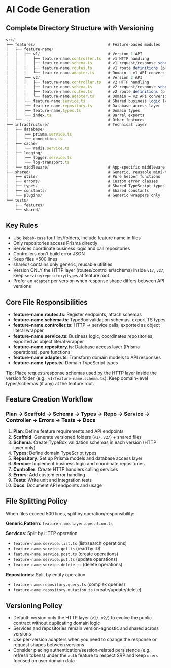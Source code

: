 # AI Code Generation

## Complete Directory Structure with Versioning

```typescript
src/
├── features/                                # Feature-based modules
│   ├── feature-name/
│   │   ├── v1/                              # Version 1 API
│   │   │   ├── feature-name.controller.ts   # v1 HTTP handling
│   │   │   ├── feature-name.schema.ts       # v1 request/response schemas (HTTP)
│   │   │   ├── feature-name.routes.ts       # v1 route definitions (plural)
│   │   │   └── feature-name.adapter.ts      # Domain → v1 API conversion
│   │   ├── v2/                              # Version 2 API
│   │   │   ├── feature-name.controller.ts   # v2 HTTP handling
│   │   │   ├── feature-name.schema.ts       # v2 request/response schemas (HTTP)
│   │   │   ├── feature-name.routes.ts       # v2 route definitions (plural)
│   │   │   └── feature-name.adapter.ts      # Domain → v2 API conversion
│   │   ├── feature-name.service.ts          # Shared business logic (version-agnostic)
│   │   ├── feature-name.repository.ts       # Database access layer
│   │   ├── feature-name.types.ts            # Domain types
│   │   └── index.ts                         # Barrel exports
│   └── ...                                  # Other features
├── infrastructure/                          # Technical layer
│   ├── database/
│   │   ├── prisma.service.ts
│   │   └── connection.ts
│   ├── cache/
│   │   └── redis.service.ts
│   ├── logging/
│   │   ├── logger.service.ts
│   │   └── log-transport.ts
│   └── middleware/                          # App-specific middleware
├── shared/                                  # Generic, reusable mini-toolbox
│   ├── utils/                               # Pure helper functions
│   ├── errors/                              # Custom error classes
│   ├── types/                               # Shared TypeScript types
│   ├── constants/                           # Shared constants
│   └── plugins/                             # Generic wrappers only
└── tests/
    ├── features/
    └── shared/
```

## Key Rules

- Use `kebab-case` for files/folders, include feature name in files
- Only repositories access Prisma directly
- Services coordinate business logic and call repositories
- Controllers don't build error JSON
- Keep files <500 lines
- shared/ contains only generic, reusable utilities
- Version ONLY the HTTP layer (routes/controller/schema) inside `v1/`, `v2/`;
  keep `service`/`repository`/`types` at feature root
- Prefer an `adapter` per version when response shape differs between API
  versions

## Core File Responsibilities

- **feature-name.routes.ts**: Register endpoints, attach schemas
- **feature-name.schema.ts**: TypeBox validation schemas, export TS types
- **feature-name.controller.ts**: HTTP → service calls, exported as object
  literal wrapper
- **feature-name.service.ts**: Business logic, coordinates repositories,
  exported as object literal wrapper
- **feature-name.repository.ts**: Database access layer (Prisma operations),
  pure functions
- **feature-name.adapter.ts**: Transform domain models to API responses
- **feature-name.types.ts**: Domain TypeScript types

Tip: Place request/response schemas used by the HTTP layer inside the version
folder (e.g., `v1/feature-name.schema.ts`). Keep domain-level types/schemas (if
any) at the feature root.

## Feature Creation Workflow

### Plan → Scaffold → Schema → Types → Repo → Service → Controller → Errors → Tests → Docs

1. **Plan**: Define feature requirements and API endpoints
2. **Scaffold**: Generate versioned folders (`v1/`, `v2/`) + shared files
3. **Schema**: Create TypeBox validation schemas in each version (HTTP layer
   only)
4. **Types**: Define domain TypeScript types
5. **Repository**: Set up Prisma models and database access layer
6. **Service**: Implement business logic and coordinate repositories
7. **Controller**: Create HTTP handlers calling services
8. **Errors**: Add custom error handling
9. **Tests**: Write unit and integration tests
10. **Docs**: Document API endpoints and usage

## File Splitting Policy

When files exceed 500 lines, split by operation/responsibility:

**Generic Pattern**: `feature-name.layer.operation.ts`

**Services**: Split by HTTP operation

- `feature-name.service.list.ts` (list/search operations)
- `feature-name.service.get.ts` (read by ID)
- `feature-name.service.post.ts` (create operations)
- `feature-name.service.put.ts` (update operations)
- `feature-name.service.delete.ts` (delete operations)

**Repositories**: Split by entity operation

- `feature-name.repository.query.ts` (complex queries)
- `feature-name.repository.mutation.ts` (create/update/delete)

## Versioning Policy

- Default: version only the HTTP layer (`v1/`, `v2/`) to evolve the public
  contract without duplicating domain logic
- Services and repositories remain version-agnostic and shared across versions
- Use per-version adapters when you need to change the response or request
  shapes between versions
- Consider placing authentication/session-related persistence (e.g., refresh
  tokens) under the `auth` feature to respect SRP and keep `users` focused on
  user domain data
